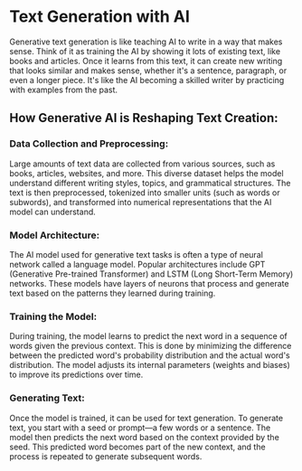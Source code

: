 # Text Generation with AI
Generative text generation is like teaching AI to write in a way that makes sense. Think of it as training the AI by showing it lots of existing text, like books and articles. Once it learns from this text, it can create new writing that looks similar and makes sense, whether it's a sentence, paragraph, or even a longer piece. It's like the AI becoming a skilled writer by practicing with examples from the past.

## How Generative AI is Reshaping Text Creation:

### Data Collection and Preprocessing:
Large amounts of text data are collected from various sources, such as books, articles, websites, and more. This diverse dataset helps the model understand different writing styles, topics, and grammatical structures. The text is then preprocessed, tokenized into smaller units (such as words or subwords), and transformed into numerical representations that the AI model can understand.

### Model Architecture:
The AI model used for generative text tasks is often a type of neural network called a language model. Popular architectures include GPT (Generative Pre-trained Transformer) and LSTM (Long Short-Term Memory) networks. These models have layers of neurons that process and generate text based on the patterns they learned during training.

### Training the Model:
During training, the model learns to predict the next word in a sequence of words given the previous context. This is done by minimizing the difference between the predicted word's probability distribution and the actual word's distribution. The model adjusts its internal parameters (weights and biases) to improve its predictions over time.

### Generating Text:
Once the model is trained, it can be used for text generation. To generate text, you start with a seed or prompt—a few words or a sentence. The model then predicts the next word based on the context provided by the seed. This predicted word becomes part of the new context, and the process is repeated to generate subsequent words.

